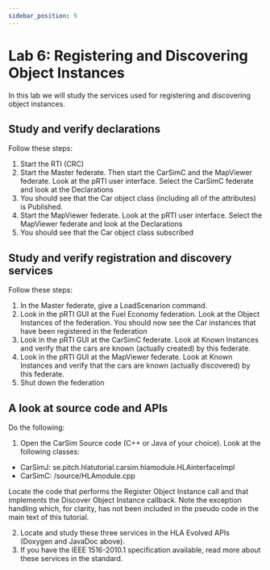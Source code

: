 ```yaml
---
sidebar_position: 9
---
```


# Lab 6: Registering and Discovering Object Instances

In this lab we will study the services used for registering and discovering object instances.

## Study and verify declarations
Follow these steps:
1. Start the RTI (CRC)
2. Start the Master federate. Then start the CarSimC and the MapViewer federate. Look at the pRTI user interface. Select the CarSimC federate and look at the Declarations
3. You should see that the Car object class (including all of the attributes) is Published.
4. Start the MapViewer federate. Look at the pRTI user interface. Select the MapViewer federate and look at the Declarations
5. You should see that the Car object class subscribed

## Study and verify registration and discovery services
Follow these steps:
1. In the Master federate, give a LoadScenarion command.
2. Look in the pRTI GUI at the Fuel Economy federation. Look at the Object Instances of the federation. You should now see the Car instances that have been registered in the federation
3. Look in the pRTI GUI at the CarSimC federate. Look at Known Instances and verify that the cars are known (actually created) by this federate.
4. Look in the pRTI GUI at the MapViewer federate. Look at Known Instances and verify that the cars are known (actually discovered) by this federate.
5. Shut down the federation

## A look at source code and APIs
Do the following:
1. Open the CarSim Source code (C++ or Java of your choice). Look at the following classes:
- CarSimJ: se.pitch.hlatutorial.carsim.hlamodule.HLAinterfaceImpl
- CarSimC: /source/HLAmodule.cpp

Locate the code that performs the Register Object Instance call and that implements the Discover Object Instance callback. Note the exception handling which, for clarity, has not been included in the pseudo code in the main text of this tutorial.

2. Locate and study these three services in the HLA Evolved APIs (Doxygen and JavaDoc above).
3. If you have the IEEE 1516-2010.1 specification available, read more about these services in the standard.